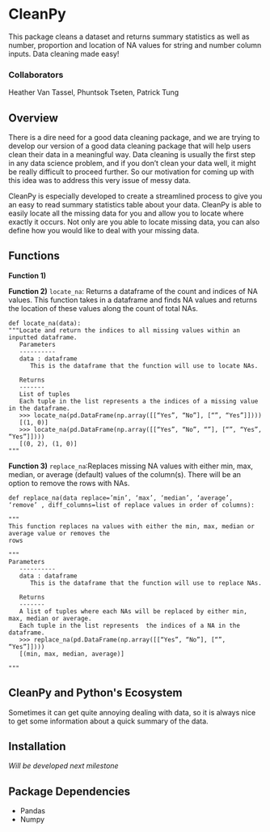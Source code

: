 # CleanPy
This package cleans a dataset and returns summary statistics as well as number, proportion and location of NA values for string and number column inputs. Data cleaning made easy!

### Collaborators
Heather Van Tassel, Phuntsok Tseten, Patrick Tung

## Overview
There is a dire need for a good data cleaning package, and we are trying to develop our version of a good data cleaning package that will help users clean their data in a meaningful way. Data cleaning is usually the first step in any data science problem, and if you don’t clean your data well, it might be really difficult to proceed further. So our motivation for coming up with this idea was to address this very issue of messy data.

CleanPy is especially developed to create a streamlined process to give you an easy to read summary statistics table about your data. CleanPy is able to easily locate all the missing data for you and allow you to locate where exactly it occurs. Not only are you able to locate missing data, you can also define how you would like to deal with your missing data. 

## Functions
**Function 1)**


**Function 2)** `locate_na`: Returns a dataframe of the count and indices of NA values.  This function takes in a dataframe and finds NA values and returns the location of these values along the count of total NAs.

```
def locate_na(data):
"""Locate and return the indices to all missing values within an inputted dataframe.
   Parameters
   ----------
   data : dataframe
      This is the dataframe that the function will use to locate NAs.
      
   Returns
   -------
   List of tuples
   Each tuple in the list represents a the indices of a missing value in the dataframe. 
   >>> locate_na(pd.DataFrame(np.array([[“Yes”, “No”], [“”, “Yes”]])))
   [(1, 0)]
   >>> locate_na(pd.DataFrame(np.array([[“Yes”, “No”, “”], [“”, “Yes”, “Yes”]])))
   [(0, 2), (1, 0)]
"""
```

**Function 3)** `replace_na`:Replaces missing NA values with either min, max, median, or average (default) values of the column(s). There will be an option to remove the rows with NAs.

```
def replace_na(data replace=’min’, ‘max’, ‘median’, ‘average’, ‘remove’ , diff_columns=list of replace values in order of columns):

"""
This function replaces na values with either the min, max, median or average value or removes the
rows

"""
Parameters
   ----------
   data : dataframe
      This is the dataframe that the function will use to replace NAs.
      
   Returns
   -------
   A list of tuples where each NAs will be replaced by either min, max, median or average.
   Each tuple in the list represents  the indices of a NA in the dataframe. 
   >>> replace_na(pd.DataFrame(np.array([[“Yes”, “No”], [“”, “Yes”]])))
   [(min, max, median, average)]
  
"""
```


## CleanPy and Python's Ecosystem
Sometimes it can get quite annoying dealing with data, so it is always nice to get some information about a quick summary of the data. 

## Installation
*Will be developed next milestone*

## Package Dependencies
- Pandas
- Numpy

